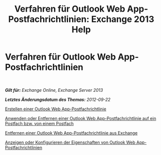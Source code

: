 ﻿---
title: 'Verfahren für Outlook Web App-Postfachrichtlinien: Exchange 2013 Help'
TOCTitle: Verfahren für Outlook Web App-Postfachrichtlinien
ms:assetid: 2f9fc960-6d0b-472a-a81a-6d8b629b4d5d
ms:mtpsurl: https://technet.microsoft.com/de-de/library/JJ674295(v=EXCHG.150)
ms:contentKeyID: 50475409
ms.date: 04/24/2018
mtps_version: v=EXCHG.150
ms.translationtype: HT
---

# Verfahren für Outlook Web App-Postfachrichtlinien

 

_**Gilt für:** Exchange Online, Exchange Server 2013_

_**Letztes Änderungsdatum des Themas:** 2012-09-22_

[Erstellen einer Outlook Web App-Postfachrichtlinie](create-an-outlook-web-app-mailbox-policy-exchange-2013-help.md)

[Anwenden oder Entfernen einer Outlook Web App-Postfachrichtlinie auf ein Postfach bzw. von einem Postfach](apply-or-remove-an-outlook-web-app-mailbox-policy-on-a-mailbox-exchange-2013-help.md)

[Entfernen einer Outlook Web App-Postfachrichtlinie aus Exchange](remove-an-outlook-web-app-mailbox-policy-from-exchange-exchange-2013-help.md)

[Anzeigen oder Konfigurieren der Eigenschaften von Outlook Web App-Postfachrichtlinien](view-or-configure-outlook-web-app-mailbox-policy-properties-exchange-2013-help.md)


